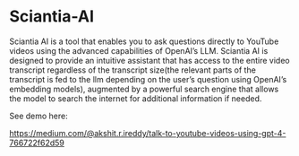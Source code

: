 # Sciantia-AI
Sciantia AI is a tool that enables you to ask questions directly to YouTube videos using the advanced capabilities of OpenAI’s LLM. Sciantia AI is designed to provide an intuitive assistant that has access to the entire video transcript regardless of the transcript size(the relevant parts of the transcript is fed to the llm depending on the user’s question using OpenAI’s embedding models), augmented by a powerful search engine that allows the model to search the internet for additional information if needed.

See demo here:

https://medium.com/@akshit.r.ireddy/talk-to-youtube-videos-using-gpt-4-766722f62d59
